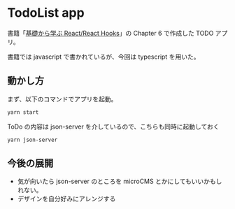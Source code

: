# TodoList app

書籍「[基礎から学ぶ React/React Hooks](https://www.c-r.com/book/detail/1417)」の Chapter 6 で作成した TODO アプリ。

書籍では javascript で書かれているが、今回は typescript を用いた。

## 動かし方

まず、以下のコマンドでアプリを起動。

```bash
yarn start
```

ToDo の内容は json-server を介しているので、こちらも同時に起動しておく

```bash
yarn json-server
```

## 今後の展開

- 気が向いたら json-server のところを microCMS とかにしてもいいかもしれない。
- デザインを自分好みにアレンジする
